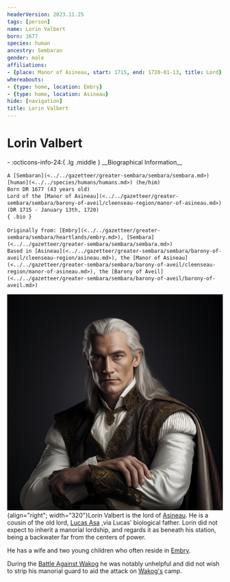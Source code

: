```yaml
---
headerVersion: 2023.11.25
tags: [person]
name: Lorin Valbert
born: 1677
species: human
ancestry: Sembaran
gender: male
affiliations:
- {place: Manor of Asineau, start: 1715, end: 1720-01-13, title: Lord}
whereabouts:
- {type: home, location: Embry}
- {type: home, location: Asineau}
hide: [navigation]
title: Lorin Valbert
---
```

# Lorin Valbert
<div class="grid cards ext-narrow-margin ext-one-column" markdown>
- :octicons-info-24:{ .lg .middle } __Biographical Information__

    A [Sembaran](<../../gazetteer/greater-sembara/sembara/sembara.md>) [human](<../../species/humans/humans.md>) (he/him)  
    Born DR 1677 (43 years old)  
    Lord of the [Manor of Asineau](<../../gazetteer/greater-sembara/sembara/barony-of-aveil/cleenseau-region/manor-of-asineau.md>) (DR 1715 - January 13th, 1720)  
    { .bio }

    Originally from: [Embry](<../../gazetteer/greater-sembara/sembara/heartlands/embry.md>), [Sembara](<../../gazetteer/greater-sembara/sembara/sembara.md>)
    Based in [Asineau](<../../gazetteer/greater-sembara/sembara/barony-of-aveil/cleenseau-region/asineau.md>), the [Manor of Asineau](<../../gazetteer/greater-sembara/sembara/barony-of-aveil/cleenseau-region/manor-of-asineau.md>), the [Barony of Aveil](<../../gazetteer/greater-sembara/sembara/barony-of-aveil/barony-of-aveil.md>)
</div>


![Lorin Valbet](../../assets/lorin-valbet.png){align="right"; width="320"}Lorin Valbert is the lord of [Asineau](<../../gazetteer/greater-sembara/sembara/barony-of-aveil/cleenseau-region/asineau.md>). He is a cousin of the old lord, [Lucas Asa](<./lucas-asa.md>) ,via Lucas' biological father. Lorin did not expect to inherit a manorial lordship, and regards it as beneath his station, being a backwater far from the centers of power. 

He has a wife and two young children who often reside in [Embry](<../../gazetteer/greater-sembara/sembara/heartlands/embry.md>).


During the [Battle Against Wakog](<../../events/1700s/1719/12/battle-against-wakog.md>) he was notably unhelpful and did not wish to strip his manorial guard to aid the attack on [Wakog's](<../other-nonhumans/wakog.md>) camp.
